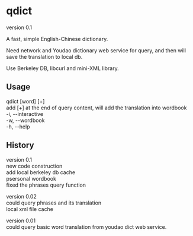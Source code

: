 qdict
=====

version 0.1

A fast, simple English-Chinese dictionary.

Need network and Youdao dictionary web service for query, and then will save the translation to local db.

Use Berkeley DB, libcurl and mini-XML library.

Usage
-----

qdict [word] [+]  
add [+] at the end of query content, will add the translation into wordbook  
-i, --interactive  
-w, --wordbook  
-h, --help  

History
-----
version 0.1  
new code construction  
add local berkeley db cache  
psersonal wordbook  
fixed the phrases query function  

version 0.02  
could query phrases and its translation  
local xml file cache

version 0.01  
could query basic word translation from youdao dict web service.



